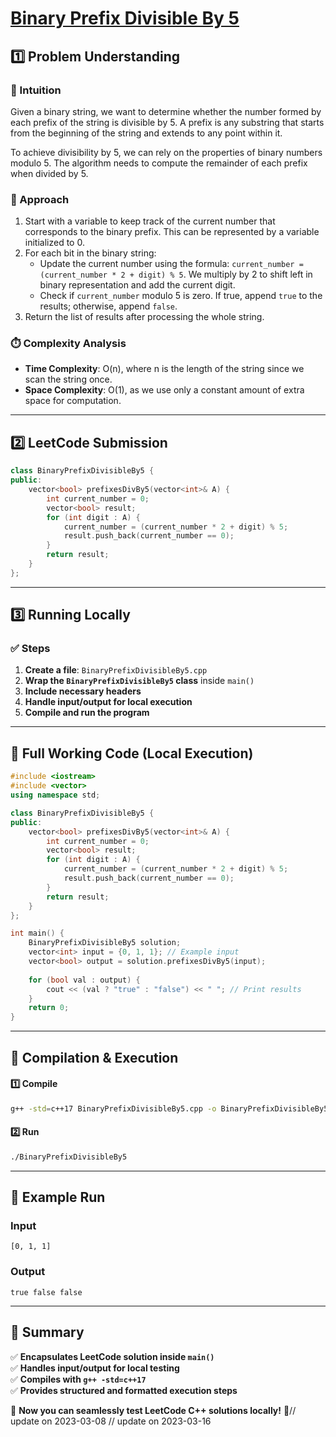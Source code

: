 # **[Binary Prefix Divisible By 5](https://leetcode.com/problems/binary-prefix-divisible-by-5/description/)**  

## **1️⃣ Problem Understanding**  
### **📌 Intuition**  
Given a binary string, we want to determine whether the number formed by each prefix of the string is divisible by 5. A prefix is any substring that starts from the beginning of the string and extends to any point within it. 

To achieve divisibility by 5, we can rely on the properties of binary numbers modulo 5. The algorithm needs to compute the remainder of each prefix when divided by 5. 

### **🚀 Approach**  
1. Start with a variable to keep track of the current number that corresponds to the binary prefix. This can be represented by a variable initialized to 0.
2. For each bit in the binary string:
   - Update the current number using the formula: `current_number = (current_number * 2 + digit) % 5`. We multiply by 2 to shift left in binary representation and add the current digit.
   - Check if `current_number` modulo 5 is zero. If true, append `true` to the results; otherwise, append `false`.
3. Return the list of results after processing the whole string.

### **⏱️ Complexity Analysis**  
- **Time Complexity**: O(n), where n is the length of the string since we scan the string once.  
- **Space Complexity**: O(1), as we use only a constant amount of extra space for computation.  

---  

## **2️⃣ LeetCode Submission**  
```cpp
class BinaryPrefixDivisibleBy5 {
public:
    vector<bool> prefixesDivBy5(vector<int>& A) {
        int current_number = 0;
        vector<bool> result;
        for (int digit : A) {
            current_number = (current_number * 2 + digit) % 5;
            result.push_back(current_number == 0);
        }
        return result;
    }
};
```  

---  

## **3️⃣ Running Locally**  
### **✅ Steps**  
1. **Create a file**: `BinaryPrefixDivisibleBy5.cpp`  
2. **Wrap the `BinaryPrefixDivisibleBy5` class** inside `main()`  
3. **Include necessary headers**  
4. **Handle input/output for local execution**  
5. **Compile and run the program**  

---  

## **📝 Full Working Code (Local Execution)**  
```cpp
#include <iostream>
#include <vector>
using namespace std;

class BinaryPrefixDivisibleBy5 {
public:
    vector<bool> prefixesDivBy5(vector<int>& A) {
        int current_number = 0;
        vector<bool> result;
        for (int digit : A) {
            current_number = (current_number * 2 + digit) % 5;
            result.push_back(current_number == 0);
        }
        return result;
    }
};

int main() {
    BinaryPrefixDivisibleBy5 solution;
    vector<int> input = {0, 1, 1}; // Example input
    vector<bool> output = solution.prefixesDivBy5(input);
    
    for (bool val : output) {
        cout << (val ? "true" : "false") << " "; // Print results
    }
    return 0;
}
```  

---  

## **🔧 Compilation & Execution**  
#### **1️⃣ Compile**  
```bash
g++ -std=c++17 BinaryPrefixDivisibleBy5.cpp -o BinaryPrefixDivisibleBy5
```  

#### **2️⃣ Run**  
```bash
./BinaryPrefixDivisibleBy5
```  

---  

## **🎯 Example Run**  
### **Input**  
```
[0, 1, 1]
```  
### **Output**  
```
true false false 
```  

---  

## **📌 Summary**  
✅ **Encapsulates LeetCode solution inside `main()`**  
✅ **Handles input/output for local testing**  
✅ **Compiles with `g++ -std=c++17`**  
✅ **Provides structured and formatted execution steps**  

🚀 **Now you can seamlessly test LeetCode C++ solutions locally!** 🚀// update on 2023-03-08
// update on 2023-03-16
